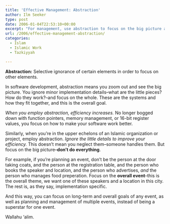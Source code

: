 ```yaml
---
title: 'Effective Management: Abstraction'
author: Ilm Seeker
type: post
date: 2006-01-04T22:53:10+00:00
excerpt: "For management, use abstraction to focus on the big picture and improve efficiency.  Don't do everything.  Focus on the overall.  Don't be a superstar."
url: /2006/effective-management-abstraction/
categories:
  - Islam
  - Islamic Work
  - Tazkiyyah

---
```

**Abstraction:** Selective ignorance of certain elements in order to focus on other elements.

In software development, abstraction means you zoom out and see the big picture. You ignore minor implementation details&#8211;what are the little pieces? How do they work?&#8211;and focus on the whole. These are the systems and how they fit together, and this is the overall goal.

_When you employ abstraction, efficiency increases._ No longer bogged down with function pointers, memory management, or 16-bit register values, you focus on how to make your software work better.

Similarly, when you&#8217;re in the upper echelons of an Islamic organization or project, employ abstraction. _Ignore the little details to improve your efficiency._ This doesn&#8217;t mean you neglect them&#8211;someone handles them. But focus on the big picture&#8211;**don&#8217;t do everything**.

For example, if you&#8217;re planning an event, don&#8217;t be the person at the door taking coats, and the person at the registration table, and the person who books the speaker and location, and the person who advertises, _and_ the person who manages food preperation. Focus on the **overall event**&#8211;this is the overall theme, we want one of these speakers and a location in this city. The rest is, as they say, implementation specific.

And this way, you can focus on long-term and overall goals of any event, as well as planning and management of multiple events, instead of being a superstar for one event.

Wallahu &#8216;alim.